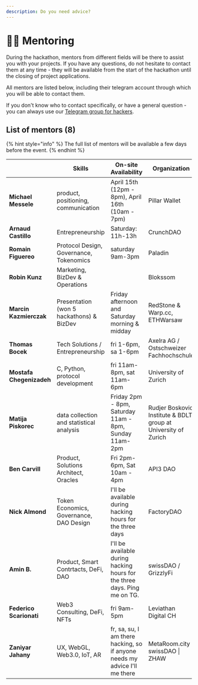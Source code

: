 ```yaml
---
description: Do you need advice?
---
```


# 👨🏫 Mentoring

During the hackathon, mentors from different fields will be there to assist you with your projects. If you have any questions, do not hesitate to contact them at any time - they will be available from the start of the hackathon until the closing of project applications.

All mentors are listed below, including their telegram account through which you will be able to contact them.

If you don't know who to contact specifically, or have a general question - you can always use our [Telegram group for hackers](../telegram-group.md).

## List of mentors (8)

{% hint style="info" %}
The full list of mentors will be available a few days before the event.
{% endhint %}

<table data-view="cards"><thead><tr><th></th><th>Skills</th><th>On-site Availability</th><th>Organization</th><th>Telegram</th></tr></thead><tbody><tr><td><strong>Michael Messele</strong></td><td>product, positioning, communication</td><td>April 15th (12pm - 8pm), April 16th (10am - 7pm)</td><td>Pillar Wallet</td><td><a href="https://t.me/Mmm319">@Mmm319</a></td></tr><tr><td><strong>Arnaud Castillo</strong></td><td>Entrepreneurship</td><td>Saturday: 11h-13h</td><td>CrunchDAO</td><td><a href="https://t.me/crunchdao">@crunchdao</a></td></tr><tr><td><strong>Romain Figuereo</strong></td><td>Protocol Design, Governance, Tokenomics</td><td>saturday 9am-3pm</td><td>Paladin</td><td><a href="https://t.me/Figu3">@Figu3</a></td></tr><tr><td><strong>Robin Kunz</strong></td><td>Marketing, BizDev &#x26; Operations</td><td></td><td>Blokssom</td><td><a href="https://t.me/robinkunz">@robinkunz</a></td></tr><tr><td><strong>Marcin Kazmierczak</strong></td><td>Presentation (won 5 hackathons) &#x26; BizDev</td><td>Friday afternoon and Saturday morning &#x26; midday</td><td>RedStone &#x26; Warp.cc, ETHWarsaw</td><td><a href="https://t.me/Marcin_Kaz">@Marcin_Kaz</a></td></tr><tr><td><strong>Thomas Bocek</strong></td><td>Tech Solutions / Entrepreneurship</td><td>fri 1-6pm, sa 1-6pm</td><td>Axelra AG / Ostschweizer Fachhochschule</td><td><a href="https://t.me/tbocek">@tbocek</a></td></tr><tr><td><strong>Mostafa Chegenizadeh</strong></td><td>C, Python, protocol development</td><td>fri 11am-8pm, sat 11am-6pm</td><td>University of Zurich</td><td><a href="https://t.me/metel198">@metel198</a></td></tr><tr><td><strong>Matija Piskorec</strong></td><td>data collection and statistical analysis</td><td>Friday 2pm - 8pm, Saturday 11am - 8pm, Sunday 11am-2pm</td><td>Rudjer Boskovic Institute &#x26; BDLT group at University of Zurich</td><td><a href="https://t.me/matijapiskorec">@matijapiskorec</a></td></tr><tr><td><strong>Ben Carvill</strong></td><td>Product, Solutions Architect, Oracles</td><td>Fri 2pm-6pm, Sat 10am - 4pm</td><td>API3 DAO</td><td><a href="https://t.me/KenKarvez">@KenKarvez</a></td></tr><tr><td><strong>Nick Almond</strong></td><td>Token Economics, Governance, DAO Design</td><td>I'll be available during hacking hours for the three days</td><td>FactoryDAO</td><td><a href="https://t.me/DrNickA">@DrNickA</a></td></tr><tr><td><strong>Amin B.</strong></td><td>Product, Smart Contrtacts, DeFi, DAO</td><td>I'll be available during hacking hours for the three days. Ping me on TG.</td><td>swissDAO / GrizzlyFi</td><td><a href="https://t.me/z3r0dium">@z3r0dium</a></td></tr><tr><td><strong>Federico Scarionati</strong></td><td>Web3 Consulting, DeFi, NFTs</td><td>fri 9am-5pm</td><td>Leviathan Digital CH</td><td><a href="https://t.me/fedescarionati0">@fedescarionati0</a></td></tr><tr><td><strong>Zaniyar Jahany</strong></td><td>UX, WebGL, Web3.0, IoT, AR</td><td>fr, sa, su, I am there hacking, so if anyone needs my advice I'll me there</td><td>MetaRoom.city | swissDAO | ZHAW</td><td><a href="https://t.me/CryptoFidget">@CryptoFidget</a></td></tr></tbody></table>
